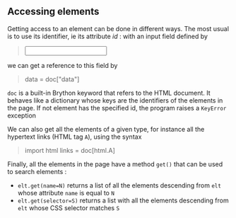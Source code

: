 Accessing elements
------------------

Getting access to an element can be done in different ways. The most usual is to use its identifier, ie its attribute _id_ : with an input field defined by

>    <input id="data">

we can get a reference to this field by

>    data = doc["data"]

`doc` is a built-in Brython keyword that refers to the HTML document. It behaves like a dictionary whose keys are the identifiers of the elements in the page. If not element has the specified id, the program raises a `KeyError` exception

We can also get all the elements of a given type, for instance all the hypertext links (HTML tag `A`), using the syntax

>    import html
>    links = doc[html.A]

Finally, all the elements in the page have a method `get()` that can be used to search elements :
 - `elt.get(name=N)` returns a list of all the elements descending from `elt` whose attribute `name` is equal to `N`
 - `elt.get(selector=S)` returns a list with all the elements descending from `elt` whose CSS selector matches `S`

